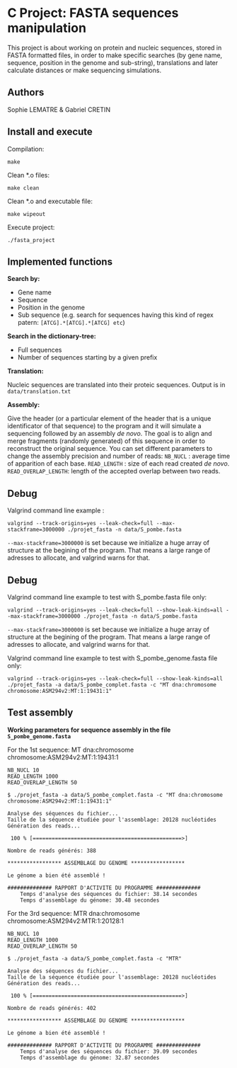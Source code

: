 # C Project: FASTA sequences manipulation

This project is about working on protein and nucleic sequences, stored in FASTA formatted files, in order to make specific searches (by gene name, sequence, position in the genome and sub-string), translations and later calculate distances or make sequencing simulations.

## Authors

Sophie LEMATRE & Gabriel CRETIN

## Install and execute

Compilation:

`make`

Clean *.o files:

`make clean`

Clean *.o and executable file:

`make wipeout`

Execute project:

`./fasta_project`

## Implemented functions

**Search by:**

- Gene name
- Sequence
- Position in the genome
- Sub sequence (e.g. search for sequences having this kind of regex patern: `[ATCG].*[ATCG].*[ATCG] etc`)

**Search in the dictionary-tree:**

- Full sequences
- Number of sequences starting by a given prefix

**Translation:**

Nucleic sequences are translated into their proteic sequences. Output is in `data/translation.txt`

**Assembly:**

Give the header (or a particular element of the header that is a unique identificator of that sequence) to the program and it will simulate a sequencing followed by an assembly *de novo*.
The goal is to align and merge fragments (randomly generated) of this sequence in order to reconstruct the original sequence.
You can set different parameters to change the assembly precision and number of reads:
`NB_NUCL` : average time of apparition of each base.
`READ_LENGTH` : size of each read created *de novo*.
`READ_OVERLAP_LENGTH`: length of the accepted overlap between two reads.

## Debug

Valgrind command line example :

`valgrind --track-origins=yes --leak-check=full --max-stackframe=3000000 ./projet_fasta -n data/S_pombe.fasta`

`--max-stackframe=3000000` is set because we initialize a huge array of structure at the begining of the program.
That means a large range of adresses to allocate, and valgrind warns for that.


## Debug

Valgrind command line example to test with S_pombe.fasta file only:

`valgrind --track-origins=yes --leak-check=full --show-leak-kinds=all --max-stackframe=3000000 ./projet_fasta -n data/S_pombe.fasta`

`--max-stackframe=3000000` is set because we initialize a huge array of structure at the begining of the program.
That means a large range of adresses to allocate, and valgrind warns for that.

Valgrind command line example to test with S_pombe_genome.fasta file only:

`valgrind --track-origins=yes --leak-check=full --show-leak-kinds=all ./projet_fasta -a data/S_pombe_complet.fasta -c "MT dna:chromosome chromosome:ASM294v2:MT:1:19431:1"`

## Test assembly

**Working parameters for sequence assembly in the file `S_pombe_genome.fasta`**

For the 1st sequence: MT dna:chromosome chromosome:ASM294v2:MT:1:19431:1

    NB_NUCL 10
    READ_LENGTH 1000
    READ_OVERLAP_LENGTH 50

    $ ./projet_fasta -a data/S_pombe_complet.fasta -c "MT dna:chromosome chromosome:ASM294v2:MT:1:19431:1"

    Analyse des séquences du fichier...
    Taille de la séquence étudiée pour l'assemblage: 20128 nucléotides
    Génération des reads...

     100 % [===============================================>]

    Nombre de reads générés: 388

    ***************** ASSEMBLAGE DU GENOME *****************

    Le génome a bien été assemblé !

    ############## RAPPORT D'ACTIVITE DU PROGRAMME ##############
    	Temps d'analyse des séquences du fichier: 38.14 secondes
    	Temps d'assemblage du génome: 30.48 secondes


For the 3rd sequence: MTR dna:chromosome chromosome:ASM294v2:MTR:1:20128:1

    NB_NUCL 10
    READ_LENGTH 1000
    READ_OVERLAP_LENGTH 50

    $ ./projet_fasta -a data/S_pombe_complet.fasta -c "MTR"

    Analyse des séquences du fichier...
    Taille de la séquence étudiée pour l'assemblage: 20128 nucléotides
    Génération des reads...

     100 % [===============================================>]

    Nombre de reads générés: 402

    ***************** ASSEMBLAGE DU GENOME *****************

    Le génome a bien été assemblé !

    ############## RAPPORT D'ACTIVITE DU PROGRAMME ##############
    	Temps d'analyse des séquences du fichier: 39.09 secondes
    	Temps d'assemblage du génome: 32.87 secondes
